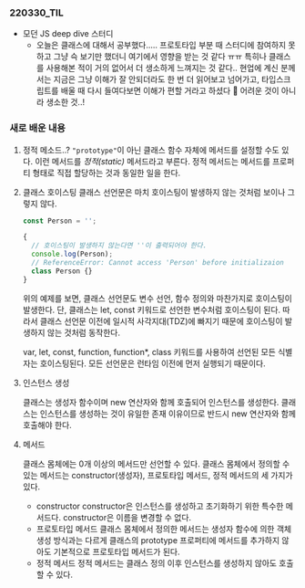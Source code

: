 ### 220330_TIL

- 모던 JS deep dive 스터디
  - 오늘은 클래스에 대해서 공부했다..... 프로토타입 부분 때 스터디에 참여하지 못하고 그냥 슥 보기만 했더니 여기에서 영향을 받는 것 같다 ㅠㅠ
    특히나 클래스를 사용해본 적이 거의 없어서 더 생소하게 느껴지는 것 같다.. 현업에 계신 분께서는 지금은 그냥 이해가 잘 안되더라도 한 번 더 읽어보고 넘어가고, 타입스크립트를 배울 때 다시 들여다보면 이해가 편할 거라고 하셨다 🥲 어려운 것이 아니라 생소한 것..!

### 새로 배운 내용

1. 정적 메소드..?
   `"prototype"`이 아닌 클래스 함수 자체에 메서드를 설정할 수도 있다. 이런 메서드를 *정적(static)* 메서드라고 부른다. 정적 메서드는 메서드를 프로퍼티 형태로 직접 할당하는 것과 동일한 일을 한다.
2. 클래스 호이스팅
   클래스 선언문은 마치 호이스팅이 발생하지 않는 것처럼 보이나 그렇지 않다.

   ```jsx
   const Person = '';

   {
     // 호이스팅이 발생하지 않는다면 ''이 출력되어야 한다.
     console.log(Person);
     // ReferenceError: Cannot access 'Person' before initializaion
     class Person {}
   }
   ```

   위의 예제를 보면, 클래스 선언문도 변수 선언, 함수 정의와 마찬가지로 호이스팅이 발생한다. 단, 클래스는 let, const 키워드로 선언한 변수처럼 호이스팅이 된다. 따라서 클래스 선언문 이전에 일시적 사각지대(TDZ)에 빠지기 때문에 호이스팅이 발생하지 않는 것처럼 동작한다.

   var, let, const, function, function\*, class 키워드를 사용하여 선언된 모든 식별자는 호이스팅된다. 모든 선언문은 런타임 이전에 먼저 실행되기 때문이다.

3. 인스턴스 생성

   클래스는 생성자 함수이며 new 연산자와 함께 호출되어 인스턴스를 생성한다. 클래스는 인스턴스를 생성하는 것이 유일한 존재 이유이므로 반드시 new 연산자와 함께 호출해야 한다.

4. 메서드

   클래스 몸체에는 0개 이상의 메서드만 선언할 수 있다. 클래스 몸체에서 정의할 수 있는 메서드는 constructor(생성자), 프로토타입 메서드, 정적 메서드의 세 가지가 있다.

   - constructor
     constructor은 인스턴스를 생성하고 초기화하기 위한 특수한 메서드다. constructor은 이름을 변경할 수 없다.
   - 프로토타입 메서드
     클래스 몸체에서 정의한 메서드는 생성자 함수에 의한 객체 생성 방식과는 다르게 클래스의 prototype 프로퍼티에 메서드를 추가하지 않아도 기본적으로 프로토타입 메서드가 된다.
   - 정적 메서드
     정적 메서드는 클래스 정의 이후 인스턴스를 생성하지 않아도 호출할 수 있다.
